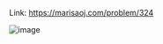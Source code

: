 Link: https://marisaoj.com/problem/324

![image](https://github.com/user-attachments/assets/c9b0edd0-dd27-4e21-81da-dd3d98426e51)
